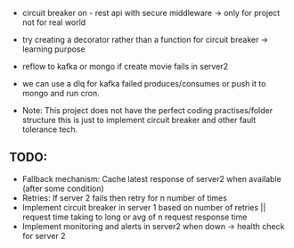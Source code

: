 - circuit breaker on - rest api with secure middleware -> only for project not for real world

- try creating a decorator rather than a function for circuit breaker -> learning purpose

- reflow to kafka or mongo if create movie fails in server2

- we can use a dlq for kafka failed produces/consumes or push it to mongo and run cron.

- Note: This project does not have the perfect coding practises/folder structure this is just to implement circuit breaker and other fault tolerance tech.

## TODO:

- Fallback mechanism: Cache latest response of server2 when available (after some condition)
- Retries: If server 2 fails then retry for n number of times
- Implement circuit breaker in server 1 based on number of retries || request time taking to long or avg of n request response time
- Implement monitoring and alerts in server2 when down -> health check for server 2
